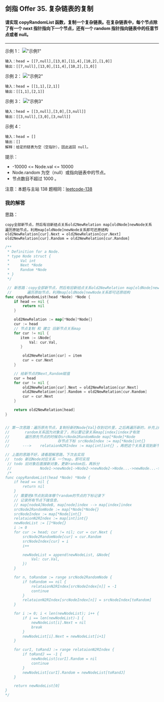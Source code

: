 ## 剑指 Offer 35. 复杂链表的复制

#### 请实现 copyRandomList 函数，复制一个复杂链表。在复杂链表中，每个节点除了有一个 next 指针指向下一个节点，还有一个 random 指针指向链表中的任意节点或者 null。



---

示例 1：
!["示例1"](https://assets.leetcode-cn.com/aliyun-lc-upload/uploads/2020/01/09/e1.png)

```
输入：head = [[7,null],[13,0],[11,4],[10,2],[1,0]]
输出：[[7,null],[13,0],[11,4],[10,2],[1,0]]
```


示例 2：
!["示例2"](https://assets.leetcode-cn.com/aliyun-lc-upload/uploads/2020/01/09/e2.png)

```
输入：head = [[1,1],[2,1]]
输出：[[1,1],[2,1]]
```

示例 3：
!["示例3"](https://assets.leetcode-cn.com/aliyun-lc-upload/uploads/2020/01/09/e3.png)

```
输入：head = [[3,null],[3,0],[3,null]]
输出：[[3,null],[3,0],[3,null]]
```

示例 4：
```
输入：head = []
输出：[]
解释：给定的链表为空（空指针），因此返回 null。
```

提示：

* -10000 <= Node.val <= 10000
* Node.random 为空（null）或指向链表中的节点。
* 节点数目不超过 1000 。

注意：本题与主站 138 题相同：[leetcode-138](https://leetcode-cn.com/problems/copy-list-with-random-pointer/)

### 我的解答

思路：

	copy全部新节点，然后有旧新结点关系old2NewRelation map[oldNode]newNode关系
    遍历原始节点，利用map[oldNode]newNode关系即可还原结构
    old2NewRelation[cur].Next = old2NewRelation[cur.Next]
    old2NewRelation[cur].Random = old2NewRelation[cur.Random]
    
```go
/**
 * Definition for a Node.
 * type Node struct {
 *     Val int
 *     Next *Node
 *     Random *Node
 * }
 */

 // 新思路：copy全部新节点，然后有旧新结点关系old2NewRelation map[oldNode]newNode关系
 //       遍历原始节点，利用map[oldNode]newNode关系即可还原结构
func copyRandomList(head *Node) *Node {
    if head == nil {
        return nil
    }

    old2NewRelation := map[*Node]*Node{}
    cur := head
    // 节点复制 和 建立 旧新节点关系map
    for cur != nil {
       item := &Node{
           Val: cur.Val,
       }

        old2NewRelation[cur] = item
        cur = cur.Next
    }

    // 给新节点的Next,Random赋值
    cur = head
    for cur != nil {
        old2NewRelation[cur].Next = old2NewRelation[cur.Next]
        old2NewRelation[cur].Random = old2NewRelation[cur.Random]
        cur = cur.Next
    }

    return old2NewRelation[head]
}


// 第一次思路：遍历原先节点，复制份新的Node{Val}存到切片里，之后再遍历新的，补充上Next
//       random关系因为对象变了，所以要记录关系map[index]index才有效
//       遍历原先节点的时候存srcNode2RandomNode map[*Node]*Node
//                      存节点下标 srcNodeIndex := map[*Node]int{}
//      --->	relataionN2RIndex := map[int]int{} ，再把这个关系复现到新节点上即可  

// 上面的思路不好，请看题解思路，下次去实现
//  todo 新旧Node对应关系 一个map，即可实现
 // todo 旧对象后面接新对象，更新random后，再拆分
 //             Node1->newNode1->Node2->newNode2->Node...->newNode...->nil
 /*
func copyRandomList(head *Node) *Node {
	if head == nil {
		return nil
	}
	// 需要把A节点到具体哪个random的节点的下标记录下
	// 记录所有节点下拨信息，
	// map[nodeA]NodeB, map[node]index --> map[index]index
	srcNode2RandomNode := map[*Node]*Node{}
	srcNodeIndex := map[*Node]int{}
	relataionN2RIndex := map[int]int{}
	newNodeList := []*Node{}
	i := 0
	for cur := head; cur != nil; cur = cur.Next {
		srcNode2RandomNode[cur] = cur.Random
		srcNodeIndex[cur] = i
		i++

		newNodeList = append(newNodeList, &Node{
			Val: cur.Val,
		})
	}

	for n, toRandom := range srcNode2RandomNode {
		if toRandom == nil {
			relataionN2RIndex[srcNodeIndex[n]] = -1
			continue
		}
		relataionN2RIndex[srcNodeIndex[n]] = srcNodeIndex[toRandom]
	}

	for i := 0; i < len(newNodeList); i++ {
		if i == len(newNodeList)-1 {
			newNodeList[i].Next = nil
			break
		}
		newNodeList[i].Next = newNodeList[i+1]
	}

	for curI, toRandJ := range relataionN2RIndex {
		if toRandJ == -1 {
			newNodeList[curI].Random = nil
			continue
		}
		newNodeList[curI].Random = newNodeList[toRandJ]
	}

	return newNodeList[0]
}
*/

```
